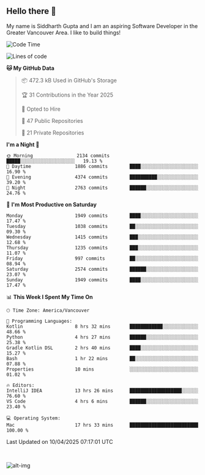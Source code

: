 ## Hello there :wave:

My name is Siddharth Gupta and I am an aspiring Software Developer in the Greater Vancouver Area. I like to build things!

<!-- ![gif](https://github.com/siddg97/siddg97/blob/master/dino.gif) -->

<!--START_SECTION:waka-->
![Code Time](http://img.shields.io/badge/Code%20Time-2%2C069%20hrs%2021%20mins-blue)

![Lines of code](https://img.shields.io/badge/From%20Hello%20World%20I%27ve%20Written-15.7%20million%20lines%20of%20code-blue)

**🐱 My GitHub Data** 

> 📦 472.3 kB Used in GitHub's Storage 
 > 
> 🏆 31 Contributions in the Year 2025
 > 
> 💼 Opted to Hire
 > 
> 📜 47 Public Repositories 
 > 
> 🔑 21 Private Repositories 
 > 
**I'm a Night 🦉** 

```text
🌞 Morning                2134 commits        █████░░░░░░░░░░░░░░░░░░░░   19.13 % 
🌆 Daytime                1886 commits        ████░░░░░░░░░░░░░░░░░░░░░   16.90 % 
🌃 Evening                4374 commits        ██████████░░░░░░░░░░░░░░░   39.20 % 
🌙 Night                  2763 commits        ██████░░░░░░░░░░░░░░░░░░░   24.76 % 
```
📅 **I'm Most Productive on Saturday** 

```text
Monday                   1949 commits        ████░░░░░░░░░░░░░░░░░░░░░   17.47 % 
Tuesday                  1038 commits        ██░░░░░░░░░░░░░░░░░░░░░░░   09.30 % 
Wednesday                1415 commits        ███░░░░░░░░░░░░░░░░░░░░░░   12.68 % 
Thursday                 1235 commits        ███░░░░░░░░░░░░░░░░░░░░░░   11.07 % 
Friday                   997 commits         ██░░░░░░░░░░░░░░░░░░░░░░░   08.94 % 
Saturday                 2574 commits        ██████░░░░░░░░░░░░░░░░░░░   23.07 % 
Sunday                   1949 commits        ████░░░░░░░░░░░░░░░░░░░░░   17.47 % 
```


📊 **This Week I Spent My Time On** 

```text
🕑︎ Time Zone: America/Vancouver

💬 Programming Languages: 
Kotlin                   8 hrs 32 mins       ████████████░░░░░░░░░░░░░   48.66 % 
Python                   4 hrs 27 mins       ██████░░░░░░░░░░░░░░░░░░░   25.38 % 
Gradle Kotlin DSL        2 hrs 40 mins       ████░░░░░░░░░░░░░░░░░░░░░   15.27 % 
Bash                     1 hr 22 mins        ██░░░░░░░░░░░░░░░░░░░░░░░   07.88 % 
Properties               10 mins             ░░░░░░░░░░░░░░░░░░░░░░░░░   01.02 % 

🔥 Editors: 
IntelliJ IDEA            13 hrs 26 mins      ███████████████████░░░░░░   76.60 % 
VS Code                  4 hrs 6 mins        ██████░░░░░░░░░░░░░░░░░░░   23.40 % 

💻 Operating System: 
Mac                      17 hrs 33 mins      █████████████████████████   100.00 % 
```


 Last Updated on 10/04/2025 07:17:01 UTC
<!--END_SECTION:waka-->

<br>

![alt-img](https://github-readme-stats.vercel.app/api?username=siddg97&count_private=true&theme=nightowl&show_icons=true)

